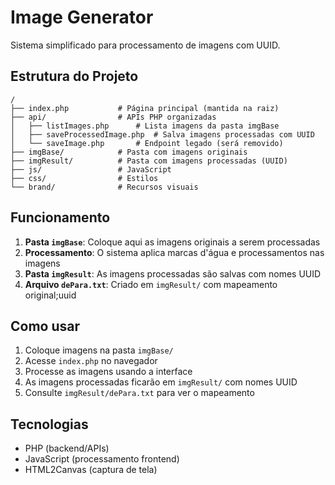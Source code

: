 # Image Generator

Sistema simplificado para processamento de imagens com UUID.

## Estrutura do Projeto

```
/
├── index.php           # Página principal (mantida na raiz)
├── api/                # APIs PHP organizadas
│   ├── listImages.php      # Lista imagens da pasta imgBase
│   ├── saveProcessedImage.php  # Salva imagens processadas com UUID
│   └── saveImage.php       # Endpoint legado (será removido)
├── imgBase/            # Pasta com imagens originais
├── imgResult/          # Pasta com imagens processadas (UUID)
├── js/                 # JavaScript
├── css/                # Estilos
└── brand/              # Recursos visuais
```

## Funcionamento

1. **Pasta `imgBase`**: Coloque aqui as imagens originais a serem processadas
2. **Processamento**: O sistema aplica marcas d'água e processamentos nas imagens
3. **Pasta `imgResult`**: As imagens processadas são salvas com nomes UUID
4. **Arquivo `dePara.txt`**: Criado em `imgResult/` com mapeamento original;uuid

## Como usar

1. Coloque imagens na pasta `imgBase/`
2. Acesse `index.php` no navegador
3. Processe as imagens usando a interface
4. As imagens processadas ficarão em `imgResult/` com nomes UUID
5. Consulte `imgResult/dePara.txt` para ver o mapeamento

## Tecnologias

- PHP (backend/APIs)
- JavaScript (processamento frontend)
- HTML2Canvas (captura de tela)
